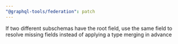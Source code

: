 ```yaml
---
"@graphql-tools/federation": patch
---
```


If two different subschemas have the root field, use the same field to resolve missing fields instead of applying a type merging in advance
